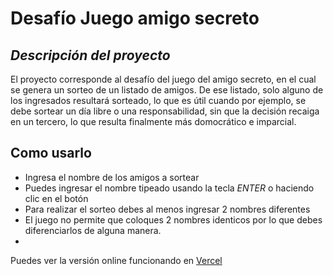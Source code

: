 # Desafío Juego amigo secreto
## _Descripción del proyecto_
El proyecto corresponde al desafío del juego del amigo secreto, en el cual se genera un sorteo de un listado de amigos. De ese listado, solo alguno de los ingresados resultará sorteado, lo que es útil cuando por ejemplo, se debe sortear un día libre o una responsabilidad, sin que la decisión recaiga en un tercero, lo que resulta finalmente más domocrático e imparcial.

## Como usarlo

- Ingresa el nombre de los amigos a sortear
- Puedes ingresar el nombre tipeado usando la tecla _ENTER_ o haciendo clic en el botón
- Para realizar el sorteo debes al menos ingresar 2 nombres diferentes
- El juego no permite que coloques 2 nombres identicos por lo que debes diferenciarlos de alguna manera.
- 
Puedes ver la versión online funcionando en [Vercel]

   [Vercel]: <https://juego-amigo-secreto-coral.vercel.app/>